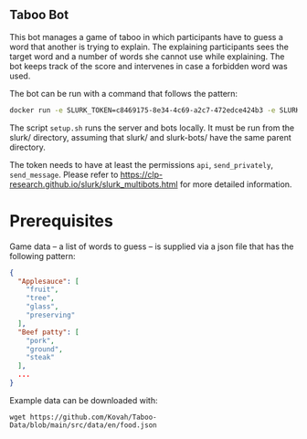 ## Taboo Bot

This bot manages a game of taboo in which participants have to guess a word that another is trying to explain. The explaining participants sees the target word and a number of words she cannot use while explaining. The bot keeps track of the score and intervenes in case a forbidden word was used.

The bot can be run with a command that follows the pattern:
```bash
docker run -e SLURK_TOKEN=c8469175-8e34-4c69-a2c7-472edce424b3 -e SLURK_USER=1 -e SLURK_PORT=5000 -e TASK_ID=1 -e DATA=taboo_words.json --net="host" slurk/taboo-bot
```

The script `setup.sh` runs the server and bots locally. It must be run from the slurk/ directory, assuming that slurk/ and slurk-bots/ have the same parent directory.

The token needs to have at least the permissions `api`, `send_privately`, `send_message`. Please refer to <https://clp-research.github.io/slurk/slurk_multibots.html> for more detailed information.

# Prerequisites

Game data – a list of words to guess – is supplied via a json file that has the following pattern:

```json
{
  "Applesauce": [
    "fruit",
    "tree",
    "glass",
    "preserving"
  ],
  "Beef patty": [
    "pork",
    "ground",
    "steak"
  ],
  ...
}
```

Example data can be downloaded with:

```shell
wget https://github.com/Kovah/Taboo-Data/blob/main/src/data/en/food.json
```
